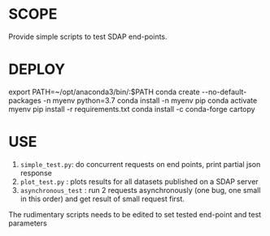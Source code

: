 # SCOPE

Provide simple scripts to test SDAP end-points.


# DEPLOY


export PATH=~/opt/anaconda3/bin/:$PATH 
conda create --no-default-packages -n myenv python=3.7
conda install -n myenv pip
conda activate myenv
pip install -r requirements.txt
conda install -c conda-forge cartopy


# USE

1. `simple_test.py`: do concurrent requests on end points, print partial json response
2. `plot_test.py` : plots results for all datasets published on a SDAP server
3. `asynchronous_test` : run 2 requests asynchronously (one bug, one small in this order) and get result of small request first.

The rudimentary scripts needs to be edited to set tested end-point and test parameters



